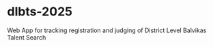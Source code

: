 # dlbts-2025
Web App for tracking registration and judging of District Level Balvikas Talent Search
